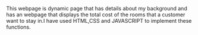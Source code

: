 This webpage is dynamic page that has details about my background and has an webpage that displays the total cost of the rooms that a customer want to stay in.I have used HTML,CSS and JAVASCRIPT to implement these functions.  
